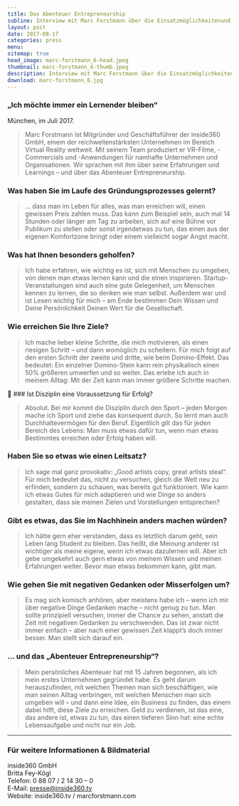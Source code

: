 ```yaml
---
title: Das Abenteuer Entrepreneurship
subline: Interview mit Marc Forstmann über die Einsatzmöglichkeitenund die Zukunft der Virtual und Augmented Reality im Unternehmen
layout: post
date: 2017-08-17
categories: press
menu:
sitemap: true
head_image: marc-forstmann_6-head.jpeg
thumbnail: marc-forstmann_6-thumb.jpeg
description: Interview mit Marc Forstmann über die Einsatzmöglichkeitenund die Zukunft der Virtual und Augmented Reality im Unternehmen.
download: marc-forstmann_6.jpg
---
```

### „Ich möchte immer ein Lernender bleiben“
München, im Juli 2017.
<blockquote>Marc Forstmann ist Mitgründer und Geschäftsführer der inside360 GmbH, einem der reichweitenstärksten Unternehmen im Bereich Virtual Reality weltweit. Mit seinem Team produziert er VR-Filme, -Commercials und -Anwendungen für namhafte Unternehmen und Organisationen. Wir sprachen mit ihm über seine Erfahrungen und Learnings – und über das Abenteuer Entrepreneurship.</blockquote>

### Was haben Sie im Laufe des Gründungsprozesses gelernt?
<blockquote>… dass man im Leben für alles, was man erreichen will, einen gewissen Preis zahlen muss. Das kann zum Beispiel sein, auch mal 14 Stunden oder länger am Tag zu arbeiten, sich auf eine Bühne vor Publikum zu stellen oder sonst irgendetwas zu tun, das einen aus der eigenen Komfortzone bringt oder einem vielleicht sogar Angst macht.</blockquote>

### Was hat Ihnen besonders geholfen?
<blockquote>Ich habe erfahren, wie wichtig es ist, sich mit Menschen zu umgeben, von denen man etwas lernen kann und die einen inspirieren. Startup-Veranstaltungen sind auch eine gute Gelegenheit, um Menschen kennen zu lernen, die so denken wie man selbst. Außerdem war und ist Lesen wichtig für mich – am Ende bestimmen Dein Wissen und Deine Persönlichkeit Deinen Wert für die Gesellschaft.</blockquote>

### Wie erreichen Sie Ihre Ziele?
<blockquote>Ich mache lieber kleine Schritte, die mich motivieren, als einen riesigen Schritt – und dann womöglich zu scheitern. Für mich folgt auf den ersten Schritt der zweite und dritte, wie beim Domino-Effekt. Das bedeutet: Ein einzelner Domino-Stein kann rein physikalisch einen 50% größeren umwerfen und so weiter. Das erlebe ich auch in meinem Alltag: Mit der Zeit kann man immer größere Schritte machen.</blockquote>

### Ist Disziplin eine Voraussetzung für Erfolg?
<blockquote>Absolut. Bei mir kommt die Disziplin durch den Sport – jeden Morgen mache ich Sport und ziehe das konsequent durch. So lernt man auch Durchhaltevermögen für den Beruf. Eigentlich gilt das für jeden Bereich des Lebens: Man muss etwas dafür tun, wenn man etwas Bestimmtes erreichen oder Erfolg haben will.</blockquote>

### Haben Sie so etwas wie einen Leitsatz?
<blockquote>Ich sage mal ganz provokativ: „Good artists copy, great artists steal“. Für mich bedeutet das, nicht zu versuchen, gleich die Welt neu zu erfinden, sondern zu schauen, was bereits gut funktioniert. Wie kann ich etwas Gutes für mich adaptieren und wie Dinge so anders gestalten, dass sie meinen Zielen und Vorstellungen entsprechen?</blockquote>

### Gibt es etwas, das Sie im Nachhinein anders machen würden?
<blockquote>Ich hätte gern eher verstanden, dass es letztlich darum geht, sein Leben lang Student zu bleiben. Das heißt, die Meinung anderer ist wichtiger als meine eigene, wenn ich etwas dazulernen will. Aber ich gebe umgekehrt auch gern etwas von meinem Wissen und meinen Erfahrungen weiter. Bevor man etwas bekommen kann, gibt man.</blockquote>

### Wie gehen Sie mit negativen Gedanken oder Misserfolgen um?
<blockquote>Es mag sich komisch anhören, aber meistens habe ich – wenn ich mir über negative Dinge Gedanken mache – nicht genug zu tun. Man sollte prinzipiell versuchen, immer die Chance zu sehen, anstatt die Zeit mit negativen Gedanken zu verschwenden. Das ist zwar nicht immer einfach – aber nach einer gewissen Zeit klappt’s doch immer besser. Man stellt sich darauf ein.</blockquote>

### … und das „Abenteuer Entrepreneurship“?
<blockquote>Mein persönliches Abenteuer hat mit 15 Jahren begonnen, als ich mein erstes Unternehmen gegründet habe. Es geht darum herauszufinden, mit welchen Themen man sich beschäftigen, wie man seinen Alltag verbringen, mit welchen Menschen man sich umgeben will – und dann eine Idee, ein Business zu finden, das einem dabei hilft, diese Ziele zu erreichen. Geld zu verdienen, ist das eine, das andere ist, etwas zu tun, das einen tieferen Sinn hat: eine echte Lebensaufgabe und nicht nur ein Job.</blockquote>

---  

### Für weitere Informationen & Bildmaterial
inside360 GmbH  
Britta Fey-Kögl  
Telefon: 0 88 07 / 2 14 30 – 0  
E-Mail: presse@inside360.tv  
Website: inside360.tv / marcforstmann.com

